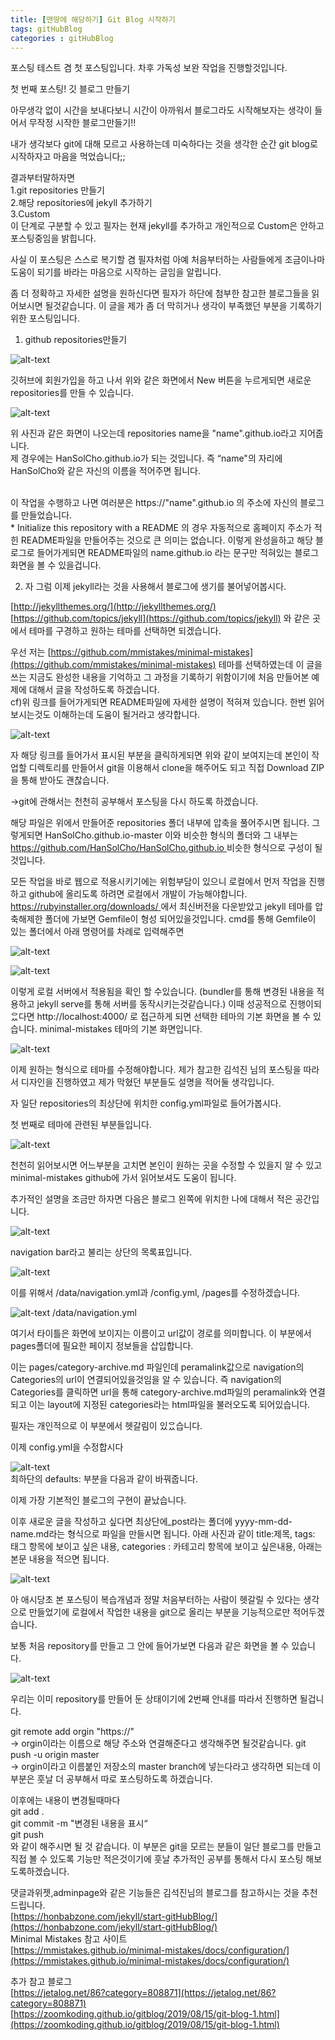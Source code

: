 ```yaml
---
title: [맨땅에 해당하기] Git Blog 시작하기
tags: gitHubBlog
categories : gitHubBlog
---
```


포스팅 테스트 겸 첫 포스팅입니다. 차후 가독성 보완 작업을 진행할것입니다.

첫 번째 포스팅! 깃 블로그 만들기

아무생각 없이 시간을 보내다보니 시간이 아까워서 블로그라도 시작해보자는 생각이 들어서 무작정 시작한 블로그만들기!!

내가 생각보다 git에 대해 모르고 사용하는데 미숙하다는 것을 생각한 순간 git blog로 시작하자고 마음을 먹었습니다;;

결과부터말하자면
<br>1.git repositories 만들기
<br>2.해당 repositories에 jekyll 추가하기
<br>3.Custom
<br>이 단계로 구분할 수 있고 필자는 현재 jekyll를 추가하고 개인적으로 Custom은 안하고 포스팅중임을 밝힙니다.

사실 이 포스팅은 스스로 복기할 겸 필자처럼 아예 처음부터하는 사람들에게 조금이나마 도움이 되기를 바라는 마음으로 시작하는 글임을 알립니다.

좀 더 정확하고 자세한 설명을 원하신다면 필자가 하단에 첨부한 참고한 블로그들을 읽어보시면 될것같습니다. 이 글을 제가 좀 더 막히거나 생각이 부족했던 부분을 기록하기 위한 포스팅입니다.


1. github repositories만들기

![alt-text](https://hansolcho.github.io/assets/image/repo_new_icon.PNG "이미지입니다")

깃허브에 회원가입을 하고 나서 위와 같은 화면에서 New 버튼을 누르게되면 새로운 repositories를 만들 수 있습니다.

![alt-text](https://hansolcho.github.io/assets/image/create_repo.png "이미지입니다")

위 사진과 같은 화면이 나오는데 repositories name을 "name".github.io라고 지어줍니다.
<br>제 경우에는 HanSolCho.github.io가 되는 것입니다.  즉 “name"의 자리에 HanSolCho와 같은 자신의 이름을 적어주면 됩니다.

<br>이 작업을 수행하고 나면 여러분은 https://"name".github.io 의 주소에 자신의 블로그를 만들었습니다.
<br>* Initialize this repository with a README 의 경우 자동적으로 홈페이지 주소가 적힌 README파일을 만들어주는 것으로 큰 의미는 없습니다.
이렇게 완성을하고 해당 블로그로 들어가게되면 README파일의 name.github.io 라는 문구만 적혀있는 블로그 화면을 볼 수 있을겁니다.

2. 자 그럼 이제 jekyll라는 것을 사용해서 블로그에 생기를 불어넣어봅시다.

[http://jekyllthemes.org/](http://jekyllthemes.org/)
<br>[https://github.com/topics/jekyll](https://github.com/topics/jekyll) 와 같은 곳에서 테마를 구경하고 원하는 테마를 선택하면 되겠습니다.

우선 저는 [https://github.com/mmistakes/minimal-mistakes](https://github.com/mmistakes/minimal-mistakes) 테마를 선택하였는데 이 글을 쓰는 지금도 완성한 내용을 기억하고 그 과정을 기록하기 위함이기에 처음 만들어본 예제에 대해서 글을 작성하도록 하겠습니다.
<br> cf)위 링크를 들어가게되면 README파일에 자세한 설명이 적혀져 있습니다. 한번 읽어보시는것도 이해하는데 도움이 될거라고 생각합니다.


![alt-text](https://hansolcho.github.io/assets/image/minimal_repo.png "이미지입니다")


자 해당 링크를 들어가서 표시된 부분을 클릭하게되면 위와 같이 보여지는데 본인이 작업할 디렉토리를 만들어서 git을 이용해서 clone을 해주어도 되고 직접 Download ZIP을 통해 받아도 괜찮습니다.

->git에 관해서는 천천히 공부해서 포스팅을 다시 하도록 하겠습니다.

해당 파일은 위에서 만들어준 repositories  폴더 내부에 압축을 풀어주시면 됩니다.
그렇게되면 HanSolCho.github.io-master 이와 비슷한 형식의 폴더와 그 내부는  
[https://github.com/HanSolCho/HanSolCho.github.io ](https://github.com/HanSolCho/HanSolCho.github.io)비슷한 형식으로 구성이 될것입니다.

모든 작업을 바로 웹으로 적용시키기에는 위험부담이 있으니 로컬에서 먼저 작업을 진행하고 github에 올리도록 하려면 로컬에서 개발이 가능해야합니다.
[https://rubyinstaller.org/downloads/ ](https://rubyinstaller.org/downloads/)에서 최신버전을 다운받았고 jekyll 테마를 압축해제한 폴더에 가보면 Gemfile이 형성 되어있을것입니다.
cmd를 통해 Gemfile이 있는 폴더에서 아래 명령어를 차례로 입력해주면

![alt-text](https://hansolcho.github.io/assets/image/rocal_git.png "이미지입니다")

![alt-text](https://hansolcho.github.io/assets/image/jekyll_serve.png "이미지입니다")

이렇게 로컬 서버에서 적용됨을 확인 할 수있습니다.
(bundler를 통해 변경된 내용을 적용하고 jekyll serve를 통해 서버를 동작시키는것같습니다.)
이때 성공적으로 진행이되ᄋᅠᆻ다면  http://localhost:4000/ 로 접근하게 되면 선택한 테마의 기본 화면을 볼 수 있습니다.
minimal-mistakes 테마의 기본 화면입니다.

![alt-text](https://hansolcho.github.io/assets/image/minimal_theme.png "이미지입니다")

이제 원하는 형식으로 테마를 수정해야합니다.
제가 참고한 김석진 님의 포스팅을 따라서 디자인을 진행하였고 제가 막혔던 부분들도 설명을 적어둘 생각입니다.

자 일단 repositories의 최상단에 위치한 config.yml파일로 들어가봅시다.

첫 번째로 테마에 관련된 부분들입니다.

![alt-text](https://hansolcho.github.io/assets/image/configfile.png "이미지입니다")

천천히 읽어보시면 어느부분을 고치면 본인이 원하는 곳을 수정할 수 있을지 알 수 있고
minimal-mistakes github에 가서 읽어보셔도 도움이 됩니다.

추가적인 설명을 조금만 하자면 다음은 블로그 왼쪽에 위치한 나에 대해서 적은 공간입니다.

![alt-text](https://hansolcho.github.io/assets/image/site_author.png "이미지입니다")

navigation bar라고 불리는 상단의 목록표입니다.

![alt-text](https://hansolcho.github.io/assets/image/navigation_bar.png "이미지입니다")

이를 위해서 /data/navigation.yml과 /config.yml, /pages를 수정하겠습니다.


![alt-text](https://hansolcho.github.io/assets/image/navigation_yml.png "이미지입니다")
/data/navigation.yml

여기서 타이틀은 화면에 보이지는 이름이고 url값이 경로를 의미합니다. 이 부분에서 pages폴더에 필요한 페이지 정보들을 삽입합니다.

이는 pages/category-archive.md 파일인데 peramalink값으로 navigation의 Categories의 url이 연결되어있을것임을 알 수 있습니다. 즉 navigation의 Categories를 클릭하면 url을 통해 category-archive.md파일의 peramalink와 연결되고 이는 layout에 지정된 categories라는 html파일을 불러오도록 되어있습니다.

필자는 개인적으로 이 부분에서 헷갈림이 있ᄋᅠᆻ습니다.

이제 config.yml을 수정합시다

![alt-text](https://hansolcho.github.io/assets/image/defaults.png "이미지입니다")
<br>최하단의 defaults: 부분을 다음과 같이 바꿔줍니다.

이제 가장 기본적인 블로그의 구현이 끝났습니다.

이후 새로운 글을 작성하고 싶다면 최상단에_post라는 폴더에 yyyy-mm-dd-name.md라는 형식으로 파일을 만들시면 됩니다.
아래 사진과 같이 title:제목, tags: 태그 항목에 보이고 싶은 내용, categories : 카테고리 항목에 보이고 싶은내용, 아래는 본문 내용을 적으면 됩니다.

![alt-text](https://hansolcho.github.io/assets/image/test_file.png "이미지입니다")


아 애시당초 본 포스팅이 복습개념과 정말 처음부터하는 사람이 헷갈릴 수 있다는 생각으로 만들었기에 로컬에서 작업한 내용을 git으로 올리는 부분을 기능적으로만 적어두겠습니다.

보통 처음 repository를 만들고 그 안에 들어가보면 다음과 같은 화면을 볼 수 있습니다.

![alt-text](https://hansolcho.github.io/assets/image/repo_page.PNG "이미지입니다")

우리는 이미 repository를 만들어 둔 상태이기에 2번째 안내를 따라서 진행하면 될겁니다.

git remote add orgin "https://"
<br>-> orgin이라는 이름으로 해당 주소와 연결해준다고 생각해주면 될것같습니다.
git push -u origin master
<br>-> orgin이라고 이름붙인 저장소의 master branch에 넣는다라고 생각하면 되는데 이 부분은 훗날 더 공부해서 따로 포스팅하도록 하겠습니다.

이후에는 내용이 변경될때마다
<br>git add .
<br>git commit -m "변경된 내용을 표시“
<br>git push
<br>와 같이 해주시면 될 것 같습니다. 이 부분은 git을 모르는 분들이 일단 블로그를 만들고 직접 볼 수 있도록 기능만 적은것이기에 훗날 추가적인 공부를 통해서 다시 포스팅 해보도록하겠습니다.




댓글과위젯,adminpage와 같은 기능들은 김석진님의 블로그를 참고하시는 것을 추천드립니다.
<br> [https://honbabzone.com/jekyll/start-gitHubBlog/](https://honbabzone.com/jekyll/start-gitHubBlog/)
<br>Minimal Mistakes 참고 사이트
<br>[https://mmistakes.github.io/minimal-mistakes/docs/configuration/](https://mmistakes.github.io/minimal-mistakes/docs/configuration/)

추가 참고 블로그
<br>[https://jetalog.net/86?category=808871](https://jetalog.net/86?category=808871)
<br>[https://zoomkoding.github.io/gitblog/2019/08/15/git-blog-1.html](https://zoomkoding.github.io/gitblog/2019/08/15/git-blog-1.html)
